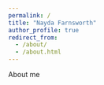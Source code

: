 ```yaml
---
permalink: /
title: "Nayda Farnsworth"
author_profile: true
redirect_from: 
  - /about/
  - /about.html
---
```


About me 